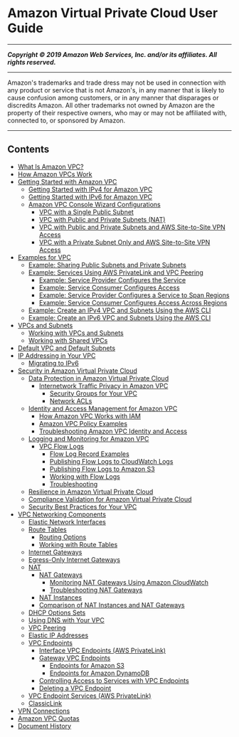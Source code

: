 # Amazon Virtual Private Cloud User Guide

-----
*****Copyright &copy; 2019 Amazon Web Services, Inc. and/or its affiliates. All rights reserved.*****

-----
Amazon's trademarks and trade dress may not be used in 
     connection with any product or service that is not Amazon's, 
     in any manner that is likely to cause confusion among customers, 
     or in any manner that disparages or discredits Amazon. All other 
     trademarks not owned by Amazon are the property of their respective
     owners, who may or may not be affiliated with, connected to, or 
     sponsored by Amazon.

-----
## Contents
+ [What Is Amazon VPC?](what-is-amazon-vpc.md)
+ [How Amazon VPCs Work](how-it-works.md)
+ [Getting Started with Amazon VPC](vpc-getting-started.md)
   + [Getting Started with IPv4 for Amazon VPC](getting-started-ipv4.md)
   + [Getting Started with IPv6 for Amazon VPC](get-started-ipv6.md)
   + [Amazon VPC Console Wizard Configurations](VPC_wizard.md)
      + [VPC with a Single Public Subnet](VPC_Scenario1.md)
      + [VPC with Public and Private Subnets (NAT)](VPC_Scenario2.md)
      + [VPC with Public and Private Subnets and AWS Site-to-Site VPN Access](VPC_Scenario3.md)
      + [VPC with a Private Subnet Only and AWS Site-to-Site VPN Access](VPC_Scenario4.md)
+ [Examples for VPC](VPC_Scenarios.md)
   + [Example: Sharing Public Subnets and Private Subnets](example-vpc-share.md)
   + [Example: Services Using AWS PrivateLink and VPC Peering](vpc-peer-region-example.md)
      + [Example: Service Provider Configures the Service](vpc--region-peering-provider-side.md)
      + [Example: Service Consumer Configures Access](vpc-region-peering-consumer-side.md)
      + [Example: Service Provider Configures a Service to Span Regions](vpc-inter-region-peering-provider-side.md)
      + [Example: Service Consumer Configures Access Across Regions](vpc-inter-region-peering-consumer-side.md)
   + [Example: Create an IPv4 VPC and Subnets Using the AWS CLI](vpc-subnets-commands-example.md)
   + [Example: Create an IPv6 VPC and Subnets Using the AWS CLI](vpc-subnets-commands-example-ipv6.md)
+ [VPCs and Subnets](VPC_Subnets.md)
   + [Working with VPCs and Subnets](working-with-vpcs.md)
   + [Working with Shared VPCs](vpc-sharing.md)
+ [Default VPC and Default Subnets](default-vpc.md)
+ [IP Addressing in Your VPC](vpc-ip-addressing.md)
   + [Migrating to IPv6](vpc-migrate-ipv6.md)
+ [Security in Amazon Virtual Private Cloud](security.md)
   + [Data Protection in Amazon Virtual Private Cloud](data-protection.md)
      + [Internetwork Traffic Privacy in Amazon VPC](VPC_Security.md)
         + [Security Groups for Your VPC](VPC_SecurityGroups.md)
         + [Network ACLs](vpc-network-acls.md)
   + [Identity and Access Management for Amazon VPC](security-iam.md)
      + [How Amazon VPC Works with IAM](security_iam_service-with-iam.md)
      + [Amazon VPC Policy Examples](vpc-policy-examples.md)
      + [Troubleshooting Amazon VPC Identity and Access](security_iam_troubleshoot.md)
   + [Logging and Monitoring for Amazon VPC](logging-monitoring.md)
      + [VPC Flow Logs](flow-logs.md)
         + [Flow Log Record Examples](flow-logs-records-examples.md)
         + [Publishing Flow Logs to CloudWatch Logs](flow-logs-cwl.md)
         + [Publishing Flow Logs to Amazon S3](flow-logs-s3.md)
         + [Working with Flow Logs](working-with-flow-logs.md)
         + [Troubleshooting](flow-logs-troubleshooting.md)
   + [Resilience in Amazon Virtual Private Cloud](disaster-recovery-resiliency.md)
   + [Compliance Validation for Amazon Virtual Private Cloud](VPC-compliance.md)
   + [Security Best Practices for Your VPC](vpc-security-best-practices.md)
+ [VPC Networking Components](VPC_Networking.md)
   + [Elastic Network Interfaces](VPC_ElasticNetworkInterfaces.md)
   + [Route Tables](VPC_Route_Tables.md)
      + [Routing Options](route-table-options.md)
      + [Working with Route Tables](WorkWithRouteTables.md)
   + [Internet Gateways](VPC_Internet_Gateway.md)
   + [Egress-Only Internet Gateways](egress-only-internet-gateway.md)
   + [NAT](vpc-nat.md)
      + [NAT Gateways](vpc-nat-gateway.md)
         + [Monitoring NAT Gateways Using Amazon CloudWatch](vpc-nat-gateway-cloudwatch.md)
         + [Troubleshooting NAT Gateways](nat-gateway-troubleshooting.md)
      + [NAT Instances](VPC_NAT_Instance.md)
      + [Comparison of NAT Instances and NAT Gateways](vpc-nat-comparison.md)
   + [DHCP Options Sets](VPC_DHCP_Options.md)
   + [Using DNS with Your VPC](vpc-dns.md)
   + [VPC Peering](vpc-peering.md)
   + [Elastic IP Addresses](vpc-eips.md)
   + [VPC Endpoints](vpc-endpoints.md)
      + [Interface VPC Endpoints (AWS PrivateLink)](vpce-interface.md)
      + [Gateway VPC Endpoints](vpce-gateway.md)
         + [Endpoints for Amazon S3](vpc-endpoints-s3.md)
         + [Endpoints for Amazon DynamoDB](vpc-endpoints-ddb.md)
      + [Controlling Access to Services with VPC Endpoints](vpc-endpoints-access.md)
      + [Deleting a VPC Endpoint](delete-vpc-endpoint.md)
   + [VPC Endpoint Services (AWS PrivateLink)](endpoint-service.md)
   + [ClassicLink](vpc-classiclink.md)
+ [VPN Connections](vpn-connections.md)
+ [Amazon VPC Quotas](amazon-vpc-limits.md)
+ [Document History](WhatsNew.md)